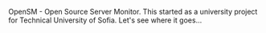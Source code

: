 OpenSM - Open Source Server Monitor.
This started as a university project for Technical University of Sofia.
Let's see where it goes...
